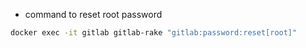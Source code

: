 * command to reset root password

```bash
docker exec -it gitlab gitlab-rake "gitlab:password:reset[root]"
```
